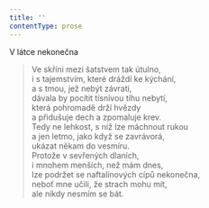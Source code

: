 ```yaml
---
title: ''
contentType: prose
---
```


V látce nekonečna

> Ve skříni mezi šatstvem tak útulno,  
> i s tajemstvím, které dráždí ke kýchání,  
> a s tmou, jež nebýt závrati,  
> dávala by pocítit tísnivou tíhu nebytí,  
> která pohromadě drží hvězdy  
> a přidušuje dech a zpomaluje krev.  
> Tedy ne lehkost, s níž lze máchnout rukou  
> a jen letmo, jako když se zavrávorá,  
> ukázat někam do vesmíru.  
> Protože v sevřených dlaních,  
> i mnohem menších, než mám dnes,  
> lze podržet se naftalínových cípů nekonečna,  
> neboť mne učili, že strach mohu mít,  
> ale nikdy nesmím se bát.

